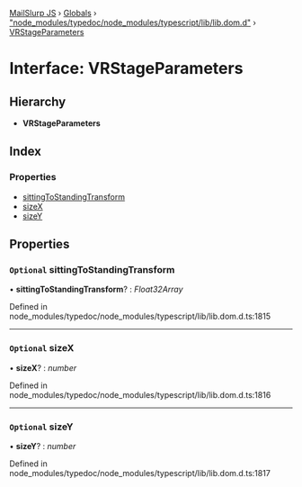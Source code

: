 [MailSlurp JS](../README.md) › [Globals](../globals.md) › ["node_modules/typedoc/node_modules/typescript/lib/lib.dom.d"](../modules/_node_modules_typedoc_node_modules_typescript_lib_lib_dom_d_.md) › [VRStageParameters](_node_modules_typedoc_node_modules_typescript_lib_lib_dom_d_.vrstageparameters.md)

# Interface: VRStageParameters

## Hierarchy

* **VRStageParameters**

## Index

### Properties

* [sittingToStandingTransform](_node_modules_typedoc_node_modules_typescript_lib_lib_dom_d_.vrstageparameters.md#optional-sittingtostandingtransform)
* [sizeX](_node_modules_typedoc_node_modules_typescript_lib_lib_dom_d_.vrstageparameters.md#optional-sizex)
* [sizeY](_node_modules_typedoc_node_modules_typescript_lib_lib_dom_d_.vrstageparameters.md#optional-sizey)

## Properties

### `Optional` sittingToStandingTransform

• **sittingToStandingTransform**? : *Float32Array*

Defined in node_modules/typedoc/node_modules/typescript/lib/lib.dom.d.ts:1815

___

### `Optional` sizeX

• **sizeX**? : *number*

Defined in node_modules/typedoc/node_modules/typescript/lib/lib.dom.d.ts:1816

___

### `Optional` sizeY

• **sizeY**? : *number*

Defined in node_modules/typedoc/node_modules/typescript/lib/lib.dom.d.ts:1817
